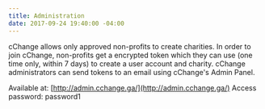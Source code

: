 ```yaml
---
title: Administration
date: 2017-09-24 19:40:00 -04:00
---
```


cChange allows only approved non-profits to create charities. In order to join cChange, non-profits get a encrypted token which they can use (one time only, within 7 days) to create a user account and charity. cChange administrators can send tokens to an email using cChange's Admin Panel.

Available at: [http://admin.cchange.ga/](http://admin.cchange.ga/)
Access password: password1